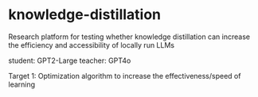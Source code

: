 # knowledge-distillation
Research platform for testing whether knowledge distillation can increase the efficiency and accessibility of locally run LLMs

student: GPT2-Large
teacher: GPT4o

Target 1: Optimization algorithm to increase the effectiveness/speed of learning